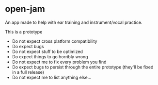 # open-jam
An app made to help with ear training and instrument/vocal practice. 

This is a prototype
- Do not expect cross platform compatibility
- Do expect bugs
- Do not expect stuff to be optimized
- Do expect things to go horribly wrong
- Do not expect me to fix every problem you find
- Do expect bugs to persist through the entire prototype (they'll be fixed in a full release)
- Do not expect me to list anything else...

